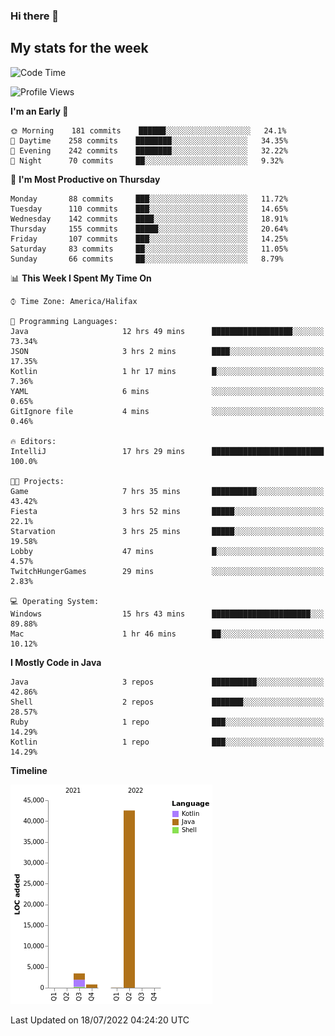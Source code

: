 ### Hi there 👋

## My stats for the week
<!--START_SECTION:waka-->
![Code Time](http://img.shields.io/badge/Code%20Time-321%20hrs%2054%20mins-blue)

![Profile Views](http://img.shields.io/badge/Profile%20Views-0-blue)

**I'm an Early 🐤** 

```text
🌞 Morning    181 commits    ██████░░░░░░░░░░░░░░░░░░░   24.1% 
🌆 Daytime    258 commits    ████████░░░░░░░░░░░░░░░░░   34.35% 
🌃 Evening    242 commits    ████████░░░░░░░░░░░░░░░░░   32.22% 
🌙 Night      70 commits     ██░░░░░░░░░░░░░░░░░░░░░░░   9.32%

```
📅 **I'm Most Productive on Thursday** 

```text
Monday       88 commits     ███░░░░░░░░░░░░░░░░░░░░░░   11.72% 
Tuesday      110 commits    ███░░░░░░░░░░░░░░░░░░░░░░   14.65% 
Wednesday    142 commits    ████░░░░░░░░░░░░░░░░░░░░░   18.91% 
Thursday     155 commits    █████░░░░░░░░░░░░░░░░░░░░   20.64% 
Friday       107 commits    ███░░░░░░░░░░░░░░░░░░░░░░   14.25% 
Saturday     83 commits     ██░░░░░░░░░░░░░░░░░░░░░░░   11.05% 
Sunday       66 commits     ██░░░░░░░░░░░░░░░░░░░░░░░   8.79%

```


📊 **This Week I Spent My Time On** 

```text
⌚︎ Time Zone: America/Halifax

💬 Programming Languages: 
Java                     12 hrs 49 mins      ██████████████████░░░░░░░   73.34% 
JSON                     3 hrs 2 mins        ████░░░░░░░░░░░░░░░░░░░░░   17.35% 
Kotlin                   1 hr 17 mins        █░░░░░░░░░░░░░░░░░░░░░░░░   7.36% 
YAML                     6 mins              ░░░░░░░░░░░░░░░░░░░░░░░░░   0.65% 
GitIgnore file           4 mins              ░░░░░░░░░░░░░░░░░░░░░░░░░   0.46%

🔥 Editors: 
IntelliJ                 17 hrs 29 mins      █████████████████████████   100.0%

🐱‍💻 Projects: 
Game                     7 hrs 35 mins       ██████████░░░░░░░░░░░░░░░   43.42% 
Fiesta                   3 hrs 52 mins       █████░░░░░░░░░░░░░░░░░░░░   22.1% 
Starvation               3 hrs 25 mins       █████░░░░░░░░░░░░░░░░░░░░   19.58% 
Lobby                    47 mins             █░░░░░░░░░░░░░░░░░░░░░░░░   4.57% 
TwitchHungerGames        29 mins             ░░░░░░░░░░░░░░░░░░░░░░░░░   2.83%

💻 Operating System: 
Windows                  15 hrs 43 mins      ██████████████████████░░░   89.88% 
Mac                      1 hr 46 mins        ██░░░░░░░░░░░░░░░░░░░░░░░   10.12%

```

**I Mostly Code in Java** 

```text
Java                     3 repos             ██████████░░░░░░░░░░░░░░░   42.86% 
Shell                    2 repos             ███████░░░░░░░░░░░░░░░░░░   28.57% 
Ruby                     1 repo              ███░░░░░░░░░░░░░░░░░░░░░░   14.29% 
Kotlin                   1 repo              ███░░░░░░░░░░░░░░░░░░░░░░   14.29%

```


**Timeline**

![Chart not found](https://raw.githubusercontent.com/lyndseyy/lyndseyy/main/charts/bar_graph.png) 


 Last Updated on 18/07/2022 04:24:20 UTC
<!--END_SECTION:waka-->